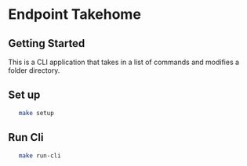 # Endpoint Takehome

## Getting Started

This is a CLI application that takes in a list of commands and modifies a folder directory.

## Set up

```sh
   make setup
```

## Run Cli

```sh
   make run-cli
```
